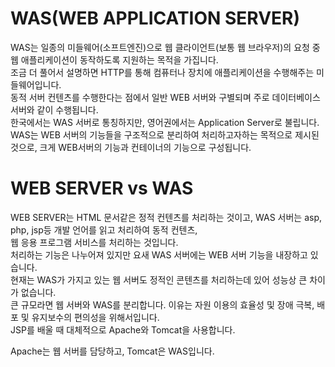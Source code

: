 WAS(WEB APPLICATION SERVER)
===========================

WAS는 일종의 미들웨어(소프트엔진)으로 웹 클라이언트(보통 웹 브라우저)의 요청 중 웹 애플리케이션이 동작하도록 지원하는 목적을 가집니다.  
조금 더 풀어서 설명하면 HTTP를 통해 컴퓨터나 장치에 애플리케이션을 수행해주는 미들웨어입니다.  
동적 서버 컨텐츠를 수행한다는 점에서 일반 WEB 서버와 구별되며 주로 데이터베이스 서버와 같이 수행됩니다.   
한국에서는 WAS 서버로 통칭하지만, 영어권에서는 Application Server로 불립니다.  
WAS는 WEB 서버의 기능들을 구조적으로 분리하여 처리하고자하는 목적으로 제시된 것으로, 크게 WEB서버의 기능과 컨테이너의 기능으로 구성됩니다.

WEB SERVER vs WAS
==================

WEB SERVER는 HTML 문서같은 정적 컨텐츠를 처리하는 것이고, WAS 서버는 asp, php, jsp등 개발 언어를 읽고 처리하여 동적 컨텐츠,   
웹 응용 프로그램 서비스를 처리하는 것입니다.  
처리하는 기능은 나누어져 있지만 요새 WAS 서버에는 WEB 서버 기능을 내장하고 있습니다.   
현재는 WAS가 가지고 있는 웹 서버도 정적인 콘텐츠를 처리하는데 있어 성능상 큰 차이가 없습니다.  
큰 규모라면 웹 서버와 WAS를 분리합니다.
이유는 자원 이용의 효율성 및 장애 극복, 배포 및 유지보수의 편의성을 위해서입니다.   
JSP를 배울 때 대체적으로 Apache와 Tomcat을 사용합니다.

Apache는 웹 서버를 담당하고, Tomcat은 WAS입니다.
